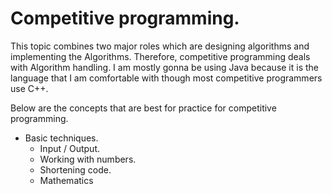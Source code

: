 # Competitive programming.
This topic combines two major roles which are designing algorithms and implementing the Algorithms. Therefore, competitive programming deals with Algorithm handling. I am mostly gonna be using Java because it is the language that I am comfortable with though most competitive programmers use C++.

Below are the concepts that are best for practice for competitive programming.
- Basic techniques.
    - Input / Output.
    - Working with numbers.
    - Shortening code.
    - Mathematics